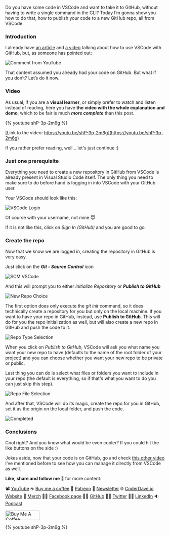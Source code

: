 Do you have some code in VSCode and want to take it to GitHub, without having to write a single command in the CLI? Today I’m gonna show you how to do that, how to publish your code to a new GitHub repo, all from VSCode.

### Introduction

I already have [an article](https://dev.to/n3wt0n/how-to-use-github-with-visual-studio-code-1p7d) and [a video](https://youtu.be/aUhl3B6ZweQ) talking about how to use VSCode with GitHub, but, as someone has pointed out:

![Comment from YouTube](https://dev-to-uploads.s3.amazonaws.com/uploads/articles/c1cg1ycata4mbt6tgbt4.png)

That content assumed you already had your code on GitHub. But what if you don’t? Let’s do it now.

### Video

As usual, if you are a __visual learner__, or simply prefer to watch and listen instead of reading, here you have __the video with the whole explanation and demo__, which to be fair is much ___more complete___ than this post.

{% youtube shP-3p-2m6g %}

[Link to the video: https://youtu.be/shP-3p-2m6g](https://youtu.be/shP-3p-2m6g)

If you rather prefer reading, well... let's just continue :)

### Just one prerequisite

Everything you need to create a new repository in GitHub from VSCode is already present in Visual Studio Code itself. The only thing you need to make sure to do before hand is logging in into VSCode with your GitHub user.

Your VSCode should look like this:

![VSCode Login](https://dev-to-uploads.s3.amazonaws.com/uploads/articles/u33ajdq8t07erwlx511s.png)

Of course with your username, not mine 😇

If it is not like this, click on _Sign In (GitHub)_ and you are good to go.

### Create the repo

Now that we know we are logged in, creating the repository in GitHub is very easy.

Just click on the ___Git - Source Control___ icon  

![SCM VSCode](https://dev-to-uploads.s3.amazonaws.com/uploads/articles/3hib6o52sbjyqi7tv79v.png)

And this will prompt you to either _Initialize Repository_ or ___Publish to GitHub___

![New Repo Choice](https://dev-to-uploads.s3.amazonaws.com/uploads/articles/nul29cn3pnahgbj9mymj.png)

The first option does only execute the _git init_ command, so it does technically create a repository for you but only on the local machine. If you want to have your repo in GitHub, instead, use __Publish to GitHub__. This will do for you the repo initialization as well, but will also create a new repo in GitHub and push the code to it.

![Repo Type Selection](https://dev-to-uploads.s3.amazonaws.com/uploads/articles/p5fjq3evupg7wy481v1a.png)

When you click on _Publish to GitHub_, VSCode will ask you what name you want your new repo to have (defaults to the name of the root folder of your project) and you can choose whether you want your new repo to be private or public.

Last thing you can do is select what files or folders you want to include in your repo (the default is everything, so if that's what you want to do you can just skip this step).

![Repo File Selection](https://dev-to-uploads.s3.amazonaws.com/uploads/articles/t7z0o9ipmomgwa8sijdn.png)

And after that, VSCode will do its magic, create the repo for you in GitHub, set it as the origin on the local folder, and push the code.

![Completed](https://dev-to-uploads.s3.amazonaws.com/uploads/articles/t3zzctr91ahbaphxzl3g.png)

### Conclusions

Cool right? And you know what would be even cooler? If you could hit the like buttons on the side :)

Jokes aside, now that your code is on GitHub, go and check [this other video](https://youtu.be/aUhl3B6ZweQ) I’ve mentioned before to see how you can manage it directly from VSCode as well.

__Like, share and follow me__ 🚀 for more content:

📽 [YouTube](https://www.youtube.com/CoderDave)
☕ [Buy me a coffee](https://buymeacoffee.com/CoderDave)
💖 [Patreon](https://patreon.com/CoderDave)
📧 [Newsletter](https://coderdave.io/newsletter)
🌐 [CoderDave.io Website](https://coderdave.io)
👕 [Merch](https://geni.us/cdmerch)
👦🏻 [Facebook page](https://www.facebook.com/CoderDaveYT)
🐱‍💻 [GitHub](https://github.com/n3wt0n)
👲🏻 [Twitter](https://www.twitter.com/davide.benvegnu)
👴🏻 [LinkedIn](https://www.linkedin.com/in/davidebenvegnu/)
🔉 [Podcast](https://geni.us/cdpodcast)

<a href="https://www.buymeacoffee.com/CoderDave" target="_blank"><img src="https://cdn.buymeacoffee.com/buttons/v2/default-yellow.png" alt="Buy Me A Coffee" style="height: 30px !important; width: 108px !important;" ></a>

{% youtube shP-3p-2m6g %}